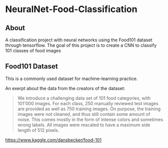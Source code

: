 # NeuralNet-Food-Classification

## About
A classification project with neural networks using the Food101 dataset through tensorflow. The goal of this project is to create a CNN to classify 101 classes of food images


## Food101 Dataset
This is a commonly used dataset for machine-learning practice. 

An exerpt about the data from the creators of the dataset:

> We introduce a challenging data set of 101 food categories, with 101'000 images. For each class, 250 manually reviewed test images are provided as well as 750 training images. On purpose, the training images were not cleaned, and thus still contain some amount of noise. This comes mostly in the form of intense colors and sometimes wrong labels. All images were rescaled to have a maximum side length of 512 pixels.

https://www.kaggle.com/dansbecker/food-101
